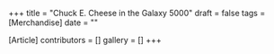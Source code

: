 +++
title = "Chuck E. Cheese in the Galaxy 5000"
draft = false
tags = [Merchandise]
date = ""

[Article]
contributors = []
gallery = []
+++